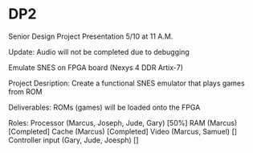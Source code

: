 # DP2
Senior Design Project Presentation 5/10 at 11 A.M.

Update:
Audio will not be completed due to debugging

Emulate SNES on FPGA board (Nexys 4 DDR Artix-7)

Project Desription: Create a functional SNES emulator that plays games from ROM

Deliverables: ROMs (games) will be loaded onto the FPGA

Roles: 
Processor (Marcus, Joseph, Jude, Gary) [50%]
RAM (Marcus) [Completed]
Cache (Marcus) [Completed]
Video (Marcus, Samuel) []
Controller input (Gary, Jude, Joesph) []
